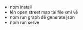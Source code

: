 - npm install
- lên open street map tải file xml về
- npm run graph để generate json
- npm run serve
